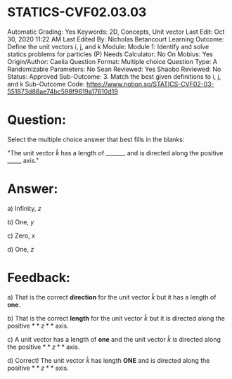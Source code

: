 # STATICS-CVF02.03.03

Automatic Grading: Yes
Keywords: 2D, Concepts, Unit vector
Last Edit: Oct 30, 2020 11:22 AM
Last Edited By: Nicholas Betancourt
Learning Outcome: Define the unit vectors i, j, and k
Module: Module 1: Identify and solve statics problems for particles (P)
Needs Calculator: No
On Mobius: Yes
Origin/Author: Caelia
Question Format: Multiple choice
Question Type: A
Randomizable Parameters: No
Sean Reviewed: Yes
Shaobo Reviewed: No
Status: Approved
Sub-Outcome: 3. Match the best given definitions to i, j, and k
Sub-Outcome Code: https://www.notion.so/STATICS-CVF02-03-551873d88ae74bc598f9619a17610d19

# Question:

Select the multiple choice answer that best fills in the blanks:

"The unit vector $\hat{k}$ has a length of _______ and is directed along the positive _____ axis."

# Answer:

a) Infinity, $z$

b) One, $y$

c) Zero, $x$

d) One, $z$

# Feedback:

a) That is the correct **direction** for the unit vector $\hat{k}$ but it has a length of **one**. 

b) That is the correct **length** for the unit vector $\hat{k}$ but it is directed along the positive $**z**$ axis.

c) A unit vector has a length of **one** and the unit vector $\hat{k}$ is directed along the positive $**z**$ axis.

d) Correct! The unit vector $\hat{k}$ has length **ONE** and is directed along the positive $**z**$ axis.